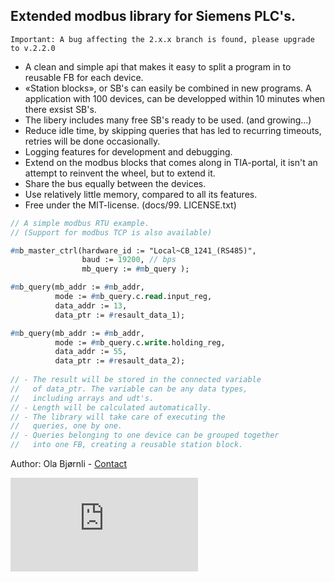 Extended modbus library for Siemens PLC's.
-------------------------------------------
```
Important: A bug affecting the 2.x.x branch is found, please upgrade to v.2.2.0
```

 - A clean and simple api that makes it easy to split a program in to reusable FB for each device.
 - «Station blocks», or SB's can easily be combined in new programs. A application with 100 devices, can be developped within 10 minutes when there exsist SB's. 
 - The libery includes many free SB's ready to be used. (and growing...)
 - Reduce idle time, by skipping queries that has led to recurring timeouts, retries will be done occasionally.
 - Logging features for development and debugging.
 - Extend on the modbus blocks that comes along in TIA-portal, it isn't an attempt to reinvent the wheel, but to extend it.
 - Share the bus equally between the devices.
 - Use relatively little memory, compared to all its features.
 - Free under the MIT-license. (docs/99. LICENSE.txt)
 
```pascal
// A simple modbus RTU example. 
// (Support for modbus TCP is also available)

#mb_master_ctrl(hardware_id := "Local~CB_1241_(RS485)", 
                baud := 19200, // bps                
                mb_query := #mb_query ); 

#mb_query(mb_addr := #mb_addr,                  
          mode := #mb_query.c.read.input_reg, 
          data_addr := 13,                      
          data_ptr := #resault_data_1);                   

#mb_query(mb_addr := #mb_addr,                 
          mode := #mb_query.c.write.holding_reg, 
          data_addr := 55,                            
          data_ptr := #resault_data_2);
		  
// - The result will be stored in the connected variable 
//   of data_ptr. The variable can be any data types, 
//   including arrays and udt's.
// - Length will be calculated automatically. 
// - The library will take care of executing the 
//   queries, one by one. 
// - Queries belonging to one device can be grouped together 
//   into one FB, creating a reusable station block.
```
    
 
 Author:   Ola Bjørnli - [Contact](http://sn7.no/contact/rexhip)
 
![.](http://p.sn7.no/piwik.php?idsite=2&rec=1) <!-- Visitor statistics -->
